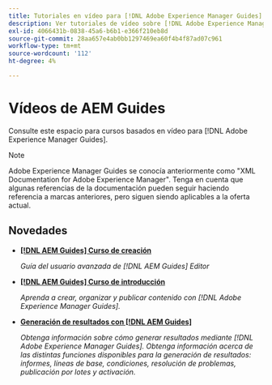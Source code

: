 ```yaml
---
title: Tutoriales en vídeo para [!DNL Adobe Experience Manager Guides]
description: Ver tutoriales de vídeo sobre [!DNL Adobe Experience Manager Guides]AEM AEM AEM AEM , Complemento XML de, Complemento XML de, Componente DoX de la lista de distribución de datos, y Complemento DoX de la lista de distribución de.
exl-id: 4066431b-0838-45a6-b6b1-e366f210eb8d
source-git-commit: 28aa657e4ab0bb1297469ea60f4b4f87ad07c961
workflow-type: tm+mt
source-wordcount: '112'
ht-degree: 4%

---
```


# Vídeos de AEM Guides

Consulte este espacio para cursos basados en vídeo para [!DNL Adobe Experience Manager Guides].

>[!NOTE]
> 
> Adobe Experience Manager Guides se conocía anteriormente como &quot;XML Documentation for Adobe Experience Manager&quot;. Tenga en cuenta que algunas referencias de la documentación pueden seguir haciendo referencia a marcas anteriores, pero siguen siendo aplicables a la oferta actual.

## Novedades

* **[[!DNL AEM Guides] Curso de creación](course-3/overview.md)**

  *Guía del usuario avanzada de [!DNL AEM Guides] Editor*

* **[[!DNL AEM Guides] Curso de introducción](course-1/overview.md)**

  *Aprenda a crear, organizar y publicar contenido con [!DNL Adobe Experience Manager Guides].*

* **[Generación de resultados con [!DNL AEM Guides]](course-2/overview.md)**

  *Obtenga información sobre cómo generar resultados mediante [!DNL Adobe Experience Manager Guides]. Obtenga información acerca de las distintas funciones disponibles para la generación de resultados: informes, líneas de base, condiciones, resolución de problemas, publicación por lotes y activación.*
